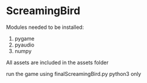 # ScreamingBird

Modules needed to be installed:

1. pygame
2. pyaudio
3. numpy

All assets are included in the assets folder

run the game using finalScreamingBird.py
python3 only
